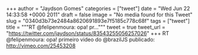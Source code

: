 
+++
author = "Jaydson Gomes"
categories = ["tweet"]
date = "Wed Jun 22 14:33:58 +0000 2011"
draft = false
image = "No media found for this Tweet"
slug = "0340d3b73e2484a8620691893e7f5185c778c68f"
tags = ["tweet"]
title = """RT @felipenmoura: opa! pr..."""
tweet = true
tweet_url = "https://twitter.com/jaydson/status/83543255056257026"
+++
RT @felipenmoura: opa! primeiro video do @brazilJS publicado: http://vimeo.com/25453208
